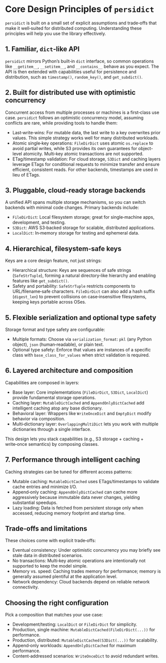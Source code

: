 # Core Design Principles of `persidict`

`persidict` is built on a small set of explicit assumptions and trade‑offs that make it well‑suited for distributed computing. Understanding these principles will help you use the library effectively.

## 1. Familiar, `dict`‑like API

`persidict` mirrors Python’s built‑in `dict` interface, so common operations like `__getitem__`, `__setitem__`, and `__contains__` behave as you expect. The API is then extended with capabilities useful for persistence and distribution, such as `timestamp()`, `random_key()`, and `get_subdict()`.

## 2. Built for distributed use with optimistic concurrency

Concurrent access from multiple processes or machines is a first‑class use case. `persidict` follows an optimistic concurrency model, assuming conflicts are rare, while providing tools to handle them:

- Last‑write‑wins: For mutable data, the last write to a key overwrites prior values. This simple strategy works well for many distributed workloads.
- Atomic single‑key operations: `FileDirDict` uses atomic `os.replace` to avoid partial writes, while S3 provides its own guarantees for object-level atomicity. Multi‑key atomic transactions are not supported.
- ETag/timestamp validation: For cloud storage, `S3Dict` and caching layers leverage ETags for conditional requests to minimize transfer and ensure efficient, consistent reads. For other backends, timestamps are used in lieu of ETags.

## 3. Pluggable, cloud‑ready storage backends

A unified API spans multiple storage mechanisms, so you can switch backends with minimal code changes. Primary backends include:

- `FileDirDict`: Local filesystem storage; great for single‑machine apps, development, and testing.
- `S3Dict`: AWS S3‑backed storage for scalable, distributed applications.
- `LocalDict`: In‑memory storage for testing and ephemeral data.

## 4. Hierarchical, filesystem‑safe keys

Keys are a core design feature, not just strings:

- Hierarchical structure: Keys are sequences of safe strings (`SafeStrTuple`), forming a natural directory‑like hierarchy and enabling features like `get_subdict()`.
- Safety and portability: `SafeStrTuple` restricts components to URL/filename‑safe characters. `FileDirDict` can also add a hash suffix (`digest_len`) to prevent collisions on case‑insensitive filesystems, keeping keys portable across OSes.

## 5. Flexible serialization and optional type safety

Storage format and type safety are configurable:

- Multiple formats: Choose via `serialization_format`: `pkl` (any Python object), `json` (human‑readable), or plain text.
- Optional type safety: Enforce that values are instances of a specific class with `base_class_for_values` when strict validation is required.

## 6. Layered architecture and composition

Capabilities are composed in layers:

- Base layer: Core implementations (`FileDirDict`, `S3Dict`, `LocalDict`) provide fundamental storage operations.
- Caching layer: `MutableDictCached` and `AppendOnlyDictCached` add intelligent caching atop any base dictionary.
- Behavioral layer: Wrappers like `WriteOnceDict` and `EmptyDict` modify behavior via composition.
- Multi‑dictionary layer: `OverlappingMultiDict` lets you work with multiple dictionaries through a single interface.

This design lets you stack capabilities (e.g., S3 storage + caching + write‑once semantics) by composing classes.

## 7. Performance through intelligent caching

Caching strategies can be tuned for different access patterns:

- Mutable caching: `MutableDictCached` uses ETags/timestamps to validate cache entries and minimize I/O.
- Append‑only caching: `AppendOnlyDictCached` can cache more aggressively because immutable data never changes, yielding substantial speedups.
- Lazy loading: Data is fetched from persistent storage only when accessed, reducing memory footprint and startup time.

## Trade‑offs and limitations

These choices come with explicit trade‑offs:

- Eventual consistency: Under optimistic concurrency you may briefly see stale data in distributed scenarios.
- No transactions: Multi‑key atomic operations are intentionally not supported to keep the model simple.
- Memory vs. speed: Caching trades memory for performance; memory is generally assumed plentiful at the application level.
- Network dependency: Cloud backends depend on reliable network connectivity.

## Choosing the right configuration

Pick a composition that matches your use case:

- Development/testing: `LocalDict` or `FileDirDict` for simplicity.
- Production, single machine: `MutableDictCached(FileDirDict(...))` for performance.
- Production, distributed: `MutableDictCached(S3Dict(...))` for scalability.
- Append‑only workloads: `AppendOnlyDictCached` for maximum performance.
- Content‑addressed scenarios: `WriteOnceDict` to avoid redundant writes.